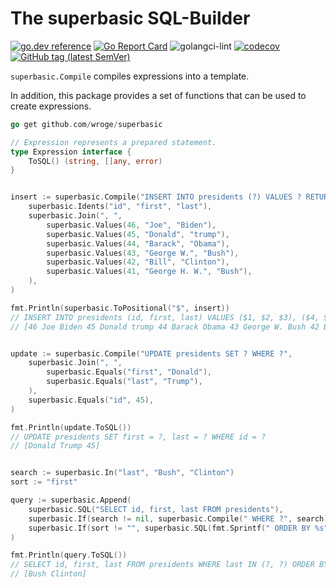 # The superbasic SQL-Builder

[![go.dev reference](https://img.shields.io/badge/go.dev-reference-007d9c?logo=go&logoColor=white)](https://pkg.go.dev/github.com/wroge/superbasic)
[![Go Report Card](https://goreportcard.com/badge/github.com/wroge/superbasic)](https://goreportcard.com/report/github.com/wroge/superbasic)
![golangci-lint](https://github.com/wroge/superbasic/workflows/golangci-lint/badge.svg)
[![codecov](https://codecov.io/gh/wroge/superbasic/branch/main/graph/badge.svg?token=SBSedMOGHR)](https://codecov.io/gh/wroge/superbasic)
[![GitHub tag (latest SemVer)](https://img.shields.io/github/tag/wroge/superbasic.svg?style=social)](https://github.com/wroge/superbasic/tags)

```superbasic.Compile``` compiles expressions into a template.

In addition, this package provides a set of functions that can be used to create expressions.

```go
go get github.com/wroge/superbasic

// Expression represents a prepared statement.
type Expression interface {
	ToSQL() (string, []any, error)
}


insert := superbasic.Compile("INSERT INTO presidents (?) VALUES ? RETURNING id",
	superbasic.Idents("id", "first", "last"),
	superbasic.Join(", ",
		superbasic.Values(46, "Joe", "Biden"),
		superbasic.Values(45, "Donald", "trump"),
		superbasic.Values(44, "Barack", "Obama"),
		superbasic.Values(43, "George W.", "Bush"),
		superbasic.Values(42, "Bill", "Clinton"),
		superbasic.Values(41, "George H. W.", "Bush"),
	),
)

fmt.Println(superbasic.ToPositional("$", insert))
// INSERT INTO presidents (id, first, last) VALUES ($1, $2, $3), ($4, $5, $6), ($7, $8, $9), ($10, $11, $12), ($13, $14, $15), ($16, $17, $18) RETURNING id
// [46 Joe Biden 45 Donald trump 44 Barack Obama 43 George W. Bush 42 Bill Clinton 41 George H. W. Bush]


update := superbasic.Compile("UPDATE presidents SET ? WHERE ?",
	superbasic.Join(", ",
		superbasic.Equals("first", "Donald"),
		superbasic.Equals("last", "Trump"),
	),
	superbasic.Equals("id", 45),
)

fmt.Println(update.ToSQL())
// UPDATE presidents SET first = ?, last = ? WHERE id = ?
// [Donald Trump 45]


search := superbasic.In("last", "Bush", "Clinton")
sort := "first"

query := superbasic.Append(
	superbasic.SQL("SELECT id, first, last FROM presidents"),
	superbasic.If(search != nil, superbasic.Compile(" WHERE ?", search)),
	superbasic.If(sort != "", superbasic.SQL(fmt.Sprintf(" ORDER BY %s", sort))),
)

fmt.Println(query.ToSQL())
// SELECT id, first, last FROM presidents WHERE last IN (?, ?) ORDER BY first
// [Bush Clinton]
```